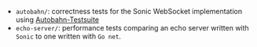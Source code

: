 - `autobahn/`: correctness tests for the Sonic WebSocket implementation
  using [Autobahn-Testsuite](https://github.com/crossbario/autobahn-testsuite)
- `echo-server/`: performance tests comparing an echo server written with `Sonic` to one written with `Go net`.
